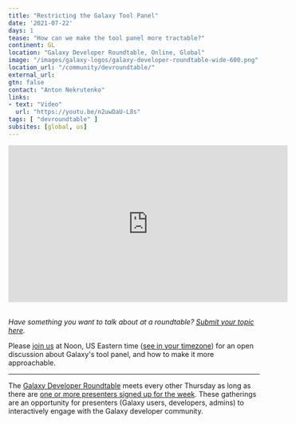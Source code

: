 ```yaml
---
title: "Restricting the Galaxy Tool Panel"
date: '2021-07-22'
days: 1
tease: "How can we make the tool panel more tractable?"
continent: GL
location: "Galaxy Developer Roundtable, Online, Global"
image: "/images/galaxy-logos/galaxy-developer-roundtable-wide-600.png"
location_url: "/community/devroundtable/"
external_url:
gtn: false
contact: "Anton Nekrutenko"
links:
- text: "Video"
  url: "https://youtu.be/n2uwDaU-L8s"
tags: [ "devroundtable" ]
subsites: [global, us]
---
```


<div class="video-variable">
  <iframe width="560" height="315" src="https://www.youtube.com/embed/n2uwDaU-L8s" frameborder="0" allow="accelerometer; autoplay; clipboard-write; encrypted-media; gyroscope; picture-in-picture" allowfullscreen></iframe>
</div>
<br />

*Have something you want to talk about at a roundtable? [Submit your topic here](https://bit.ly/gxdevroundtablepresent).*


Please [join us](https://psu.zoom.us/j/92752763386) at Noon, US Eastern time ([see in your timezone](https://www.timeanddate.com/worldclock/fixedtime.html?msg=Galaxy+Developer+Roundtable&iso=20210722T12&p1=179&ah=1)) for an open discussion about Galaxy's tool panel, and how to make it more approachable.


---

The [Galaxy Developer Roundtable](/community/devroundtable/) meets every other Thursday as long as there are [one or more presenters signed up for the week](https://bit.ly/gxdevroundtablepresent).  These gatherings are an opportunity for presenters (Galaxy users, developers, admins) to interactively engage with the Galaxy developer community.
